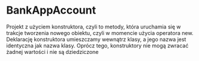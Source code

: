 # BankAppAccount
Projekt z użyciem konstruktora, czyli to metody, która uruchamia się w trakcje tworzenia nowego obiektu, czyli w momencie użycia operatora new. Deklarację konstruktora umieszczamy wewnątrz klasy, a jego nazwa jest identyczna jak nazwa klasy. 
Oprócz tego, konstruktory nie mogą zwracać żadnej wartości i nie są dziedziczone
